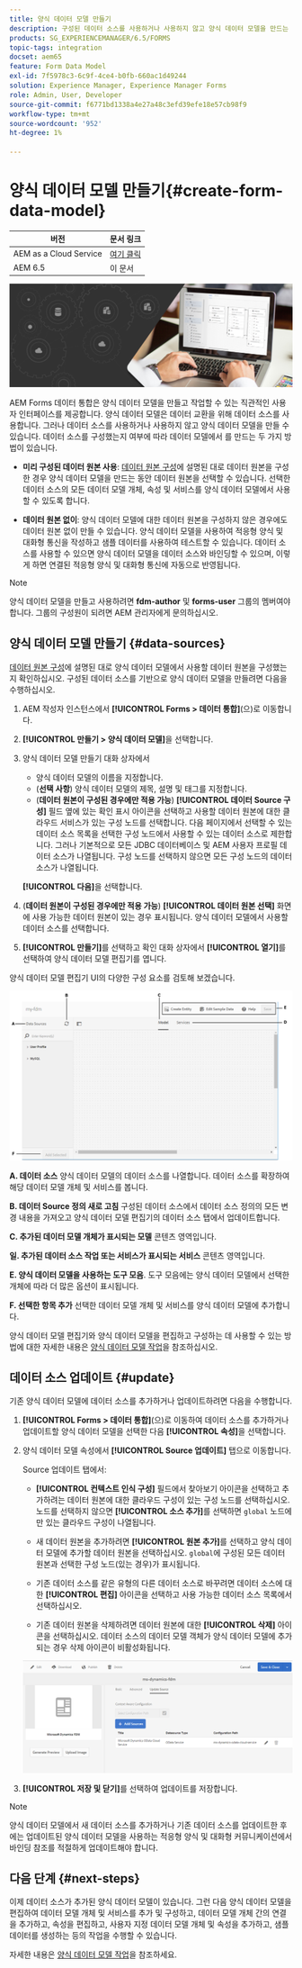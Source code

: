 ```yaml
---
title: 양식 데이터 모델 만들기
description: 구성된 데이터 소스를 사용하거나 사용하지 않고 양식 데이터 모델을 만드는 방법을 알아봅니다.
products: SG_EXPERIENCEMANAGER/6.5/FORMS
topic-tags: integration
docset: aem65
feature: Form Data Model
exl-id: 7f5978c3-6c9f-4ce4-b0fb-660ac1d49244
solution: Experience Manager, Experience Manager Forms
role: Admin, User, Developer
source-git-commit: f6771bd1338a4e27a48c3efd39efe18e57cb98f9
workflow-type: tm+mt
source-wordcount: '952'
ht-degree: 1%

---
```


# 양식 데이터 모델 만들기{#create-form-data-model}

| 버전 | 문서 링크 |
| -------- | ---------------------------- |
| AEM as a Cloud Service | [여기 클릭](https://experienceleague.adobe.com/docs/experience-manager-cloud-service/content/forms/integrate/use-form-data-model/create-form-data-models.html) |
| AEM 6.5 | 이 문서 |


![영웅 이미지](do-not-localize/data-integration.png)

AEM Forms 데이터 통합은 양식 데이터 모델을 만들고 작업할 수 있는 직관적인 사용자 인터페이스를 제공합니다. 양식 데이터 모델은 데이터 교환을 위해 데이터 소스를 사용합니다. 그러나 데이터 소스를 사용하거나 사용하지 않고 양식 데이터 모델을 만들 수 있습니다. 데이터 소스를 구성했는지 여부에 따라 데이터 모델에서 를 만드는 두 가지 방법이 있습니다.

* **미리 구성된 데이터 원본 사용**: [데이터 원본 구성](../../forms/using/configure-data-sources.md)에 설명된 대로 데이터 원본을 구성한 경우 양식 데이터 모델을 만드는 동안 데이터 원본을 선택할 수 있습니다. 선택한 데이터 소스의 모든 데이터 모델 개체, 속성 및 서비스를 양식 데이터 모델에서 사용할 수 있도록 합니다.

* **데이터 원본 없이**: 양식 데이터 모델에 대한 데이터 원본을 구성하지 않은 경우에도 데이터 원본 없이 만들 수 있습니다. 양식 데이터 모델을 사용하여 적응형 양식 및 대화형 통신을 작성하고 샘플 데이터를 사용하여 테스트할 수 있습니다. 데이터 소스를 사용할 수 있으면 양식 데이터 모델을 데이터 소스와 바인딩할 수 있으며, 이렇게 하면 연결된 적응형 양식 및 대화형 통신에 자동으로 반영됩니다.

>[!NOTE]
>
>양식 데이터 모델을 만들고 사용하려면 **fdm-author** 및 **forms-user** 그룹의 멤버여야 합니다. 그룹의 구성원이 되려면 AEM 관리자에게 문의하십시오.

## 양식 데이터 모델 만들기 {#data-sources}

[데이터 원본 구성](../../forms/using/configure-data-sources.md)에 설명된 대로 양식 데이터 모델에서 사용할 데이터 원본을 구성했는지 확인하십시오. 구성된 데이터 소스를 기반으로 양식 데이터 모델을 만들려면 다음을 수행하십시오.

1. AEM 작성자 인스턴스에서 **[!UICONTROL Forms > 데이터 통합]**(으)로 이동합니다.
1. **[!UICONTROL 만들기 > 양식 데이터 모델]**&#x200B;을 선택합니다.
1. 양식 데이터 모델 만들기 대화 상자에서

   * 양식 데이터 모델의 이름을 지정합니다.
   * (**선택 사항**) 양식 데이터 모델의 제목, 설명 및 태그를 지정합니다.
   * (**데이터 원본이 구성된 경우에만 적용 가능**) **[!UICONTROL 데이터 Source 구성]** 필드 옆에 있는 확인 표시 아이콘을 선택하고 사용할 데이터 원본에 대한 클라우드 서비스가 있는 구성 노드를 선택합니다. 다음 페이지에서 선택할 수 있는 데이터 소스 목록을 선택한 구성 노드에서 사용할 수 있는 데이터 소스로 제한합니다. 그러나 기본적으로 모든 JDBC 데이터베이스 및 AEM 사용자 프로필 데이터 소스가 나열됩니다. 구성 노드를 선택하지 않으면 모든 구성 노드의 데이터 소스가 나열됩니다.

   **[!UICONTROL 다음]**&#x200B;을 선택합니다.

1. (**데이터 원본이 구성된 경우에만 적용 가능**) **[!UICONTROL 데이터 원본 선택]** 화면에 사용 가능한 데이터 원본이 있는 경우 표시됩니다. 양식 데이터 모델에서 사용할 데이터 소스를 선택합니다.
1. **[!UICONTROL 만들기]**&#x200B;를 선택하고 확인 대화 상자에서 **[!UICONTROL 열기]**&#x200B;를 선택하여 양식 데이터 모델 편집기를 엽니다.

양식 데이터 모델 편집기 UI의 다양한 구성 요소를 검토해 보겠습니다.

![RESTful 서비스, AEM 사용자 프로필 및 RDBMS의 세 가지 데이터 원본이 있는 양식 데이터 모델](assets/fdm-ui.png)

**A. 데이터 소스** 양식 데이터 모델의 데이터 소스를 나열합니다. 데이터 소스를 확장하여 해당 데이터 모델 개체 및 서비스를 봅니다.

**B. 데이터 Source 정의 새로 고침** 구성된 데이터 소스에서 데이터 소스 정의의 모든 변경 내용을 가져오고 양식 데이터 모델 편집기의 데이터 소스 탭에서 업데이트합니다.

**C. 추가된 데이터 모델 개체가 표시되는 모델** 콘텐츠 영역입니다.

**일. 추가된 데이터 소스 작업 또는 서비스가 표시되는 서비스** 콘텐츠 영역입니다.

**E. 양식 데이터 모델을 사용하는 도구 모음**. 도구 모음에는 양식 데이터 모델에서 선택한 개체에 따라 더 많은 옵션이 표시됩니다.

**F. 선택한 항목 추가** 선택한 데이터 모델 개체 및 서비스를 양식 데이터 모델에 추가합니다.

양식 데이터 모델 편집기와 양식 데이터 모델을 편집하고 구성하는 데 사용할 수 있는 방법에 대한 자세한 내용은 [양식 데이터 모델 작업](../../forms/using/work-with-form-data-model.md)을 참조하십시오.

## 데이터 소스 업데이트 {#update}

기존 양식 데이터 모델에 데이터 소스를 추가하거나 업데이트하려면 다음을 수행합니다.

1. **[!UICONTROL Forms > 데이터 통합]**(으)로 이동하여 데이터 소스를 추가하거나 업데이트할 양식 데이터 모델을 선택한 다음 **[!UICONTROL 속성]**&#x200B;을 선택합니다.
1. 양식 데이터 모델 속성에서 **[!UICONTROL Source 업데이트]** 탭으로 이동합니다.

   Source 업데이트 탭에서:

   * **[!UICONTROL 컨텍스트 인식 구성]** 필드에서 찾아보기 아이콘을 선택하고 추가하려는 데이터 원본에 대한 클라우드 구성이 있는 구성 노드를 선택하십시오. 노드를 선택하지 않으면 **[!UICONTROL 소스 추가]**&#x200B;를 선택하면 `global` 노드에만 있는 클라우드 구성이 나열됩니다.

   * 새 데이터 원본을 추가하려면 **[!UICONTROL 원본 추가]**&#x200B;를 선택하고 양식 데이터 모델에 추가할 데이터 원본을 선택하십시오. `global`에 구성된 모든 데이터 원본과 선택한 구성 노드(있는 경우)가 표시됩니다.

   * 기존 데이터 소스를 같은 유형의 다른 데이터 소스로 바꾸려면 데이터 소스에 대한 **[!UICONTROL 편집]** 아이콘을 선택하고 사용 가능한 데이터 소스 목록에서 선택하십시오.
   * 기존 데이터 원본을 삭제하려면 데이터 원본에 대한 **[!UICONTROL 삭제]** 아이콘을 선택하십시오. 데이터 소스의 데이터 모델 객체가 양식 데이터 모델에 추가되는 경우 삭제 아이콘이 비활성화됩니다.

   ![fdm-properties](assets/fdm-properties.png)

1. **[!UICONTROL 저장 및 닫기]**&#x200B;를 선택하여 업데이트를 저장합니다.

>[!NOTE]
>
>양식 데이터 모델에서 새 데이터 소스를 추가하거나 기존 데이터 소스를 업데이트한 후에는 업데이트된 양식 데이터 모델을 사용하는 적응형 양식 및 대화형 커뮤니케이션에서 바인딩 참조를 적절하게 업데이트해야 합니다.

## 다음 단계 {#next-steps}

이제 데이터 소스가 추가된 양식 데이터 모델이 있습니다. 그런 다음 양식 데이터 모델을 편집하여 데이터 모델 개체 및 서비스를 추가 및 구성하고, 데이터 모델 개체 간의 연결을 추가하고, 속성을 편집하고, 사용자 지정 데이터 모델 개체 및 속성을 추가하고, 샘플 데이터를 생성하는 등의 작업을 수행할 수 있습니다.

자세한 내용은 [양식 데이터 모델 작업](../../forms/using/work-with-form-data-model.md)을 참조하세요.
